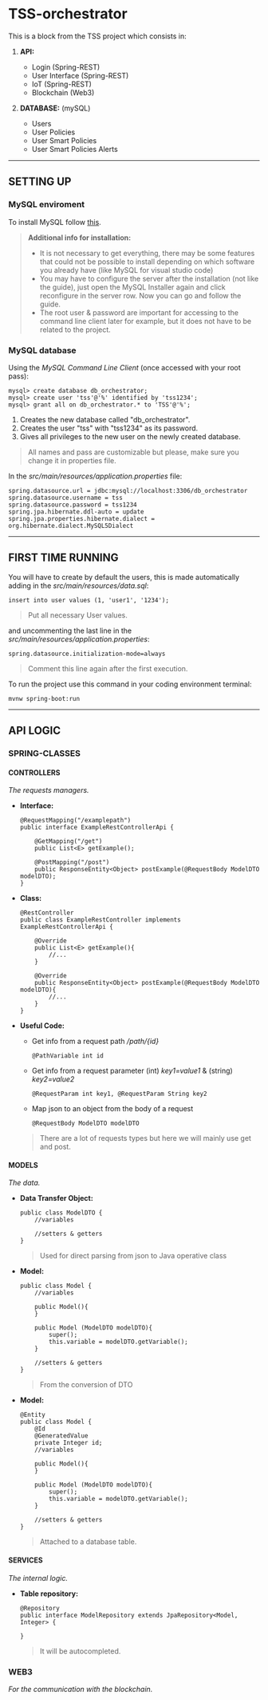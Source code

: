 # TSS-orchestrator
This is a block from the TSS project which consists in:

1. **API:**
    - Login (Spring-REST)
    - User Interface (Spring-REST)
    - IoT (Spring-REST)  
    - Blockchain (Web3)
    

2. **DATABASE:** (mySQL)
    - Users
    - User Policies
    - User Smart Policies
    - User Smart Policies Alerts
    

***

## SETTING UP

### MySQL enviroment

To install MySQL follow [this](https://myaccount.google.com/u/0/lesssecureapps?pli=1).  

> **Additional info for installation:**   
> - It is not necessary to get everything, there may be some features that could not be 
    possible to install depending on which software you already have (like MySQL for visual studio code) 
> - You may have to configure the server after the installation (not like the guide), just open the MySQL 
    Installer again and click reconfigure in the server row. Now you can go and follow the guide. 
> - The root user & password are important for accessing to the command line client later for example,
    but it does not have to be related to the project.

### MySQL database

Using the _MySQL Command Line Client_ (once accessed with your root pass):

    mysql> create database db_orchestrator; 
    mysql> create user 'tss'@'%' identified by 'tss1234'; 
    mysql> grant all on db_orchestrator.* to 'TSS'@'%'; 

1. Creates the new database called "db_orchestrator".
2. Creates the user "tss" with "tss1234" as its password.
3. Gives all privileges to the new user on the newly created database.

>All names and pass are customizable but please, make sure you change it in properties file.



In the _src/main/resources/application.properties_ file:

    spring.datasource.url = jdbc:mysql://localhost:3306/db_orchestrator
    spring.datasource.username = tss
    spring.datasource.password = tss1234
    spring.jpa.hibernate.ddl-auto = update
    spring.jpa.properties.hibernate.dialect = org.hibernate.dialect.MySQL5Dialect

****

## FIRST TIME RUNNING

You will have to create by default the users, this is made automatically adding
in the _src/main/resources/data.sql_:

    insert into user values (1, 'user1', '1234');

>Put all necessary User values.

and uncommenting the last line in the _src/main/resources/application.properties_:

    spring.datasource.initialization-mode=always

>Comment this line again after the first execution.

To run the project use this command in your coding environment terminal:

    mvnw spring-boot:run

****

## API LOGIC
### SPRING-CLASSES

#### CONTROLLERS
_The requests managers._
  - **Interface:**
    
        @RequestMapping("/examplepath")
        public interface ExampleRestControllerApi {

            @GetMapping("/get")
            public List<E> getExample();
    
            @PostMapping("/post")
            public ResponseEntity<Object> postExample(@RequestBody ModelDTO modelDTO);
        }

  - **Class:**

        @RestController
        public class ExampleRestController implements ExampleRestControllerApi {

            @Override
            public List<E> getExample(){
                //...
            }

            @Override
            public ResponseEntity<Object> postExample(@RequestBody ModelDTO modelDTO){
                //...
            }
        }  

  - **Useful Code:**  
    - Get info from a request path _/path/{id}_
          
          @PathVariable int id

    - Get info from a request parameter (int) _key1=value1_ & (string) _key2=value2_

          @RequestParam int key1, @RequestParam String key2

    - Map json to an object from the body of a request

          @RequestBody ModelDTO modelDTO

    >There are a lot of requests types but here we will mainly use get and post.  
      
    
#### MODELS  
_The data._
  - **Data Transfer Object:**
        
        public class ModelDTO {
            //variables
            
            //setters & getters            
        }

    >Used for direct parsing from json to Java operative class

  - **Model:**
    
        public class Model {
            //variables
    
            public Model(){
            }
    
            public Model (ModelDTO modelDTO){
                super();
                this.variable = modelDTO.getVariable();
            }

            //setters & getters 
        }

    >From the conversion of DTO
    
  - **Model:**  
     
        @Entity
        public class Model {
            @Id
            @GeneratedValue
            private Integer id;
            //variables

            public Model(){
            }

            public Model (ModelDTO modelDTO){
                super();
                this.variable = modelDTO.getVariable();
            }
    
            //setters & getters 
        }

    >Attached to a database table.

#### SERVICES
_The internal logic._
  - **Table repository:**

        @Repository
        public interface ModelRepository extends JpaRepository<Model, Integer> {
        
        }
    
    >It will be autocompleted.
    

### WEB3
_For the communication with the blockchain._

